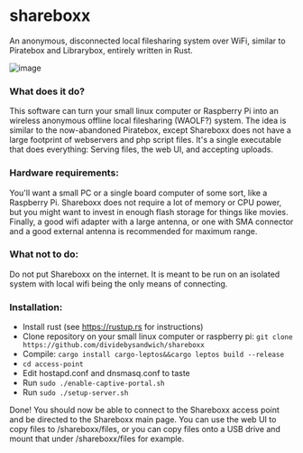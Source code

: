 # shareboxx
An anonymous, disconnected local filesharing system over WiFi, similar to Piratebox and Librarybox, entirely written in Rust.

![image](https://github.com/dividebysandwich/shareboxx/assets/23048489/10144b44-464c-4fc1-a3d5-bbd423c66048)

### What does it do?

This software can turn your small linux computer or Raspberry Pi into an wireless anonymous offline local filesharing (WAOLF?) system. The idea is similar to the now-abandoned Piratebox, except Shareboxx does not have a large footprint of webservers and php script files. It's a single executable that does everything: Serving files, the web UI, and accepting uploads.

### Hardware requirements:

You'll want a small PC or a single board computer of some sort, like a Raspberry Pi. Shareboxx does not require a lot of memory or CPU power, but you might want to invest in enough flash storage for things like movies. Finally, a good wifi adapter with a large antenna, or one with SMA connector and a good external antenna is recommended for maximum range.

### What not to do:

Do not put Shareboxx on the internet. It is meant to be run on an isolated system with local wifi being the only means of connecting.

### Installation:

- Install rust (see https://rustup.rs for instructions)
- Clone repository on your small linux computer or raspberry pi: ```git clone https://github.com/dividebysandwich/shareboxx```
- Compile: ```cargo install cargo-leptos&&cargo leptos build --release```
- ```cd access-point```
- Edit hostapd.conf and dnsmasq.conf to taste
- Run ```sudo ./enable-captive-portal.sh```
- Run ```sudo ./setup-server.sh```

Done! You should now be able to connect to the Shareboxx access point and be directed to the Shareboxx main page. You can use the web UI to copy files to /shareboxx/files, or you can copy files onto a USB drive and mount that under /shareboxx/files for example.
